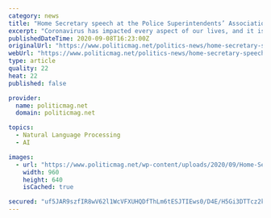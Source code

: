 ```yaml
---
category: news
title: "Home Secretary speech at the Police Superintendents’ Association conference"
excerpt: "Coronavirus has impacted every aspect of our lives, and it is testament to Paul’s leadership and the hard work of everyone that we are still able to come together today – though obviously virtually – 100 years on from the first Superintendents’ conference."
publishedDateTime: 2020-09-08T16:23:00Z
originalUrl: "https://www.politicmag.net/politics-news/home-secretary-speech-at-the-police-superintendents-association-conference-9232-2020/"
webUrl: "https://www.politicmag.net/politics-news/home-secretary-speech-at-the-police-superintendents-association-conference-9232-2020/"
type: article
quality: 22
heat: 22
published: false

provider:
  name: politicmag.net
  domain: politicmag.net

topics:
  - Natural Language Processing
  - AI

images:
  - url: "https://www.politicmag.net/wp-content/uploads/2020/09/Home-Secretary-speech-at-the-Police-Superintendents-Association-conference.jpg"
    width: 960
    height: 640
    isCached: true

secured: "uf5JAR9szfIR8wV62l1WcVFXUHQDfThLm6tESJTIEws0/D4E/H5Gi3DTTcz2k7y5p9AYyRojB81qFwYgb7ddbuvcp1oWUPwa4uMCG/QdcdpF/uERSsBB6JozwbFvH+thwYNbQYQ/ZtdoeKFfDs4JTCzc21G1nNu2MCJ6O0cfBkAENOhxwqs2JmHryEW0xygQWY9HQBwrIgNcPz/bFb0fBSjYeMYhspC78TukzWerkn6vZMY9QdmzbkIT7/5Q4/CtWM86EiLKwJqjWiQ9iwbOnEkr5/7JzMb4SrsCpxZSr7T0hXoAY2ssz0X2dLPL85G9nN7YmqIU83o4pQYz+WPz3yO+t1ud2m/xYw3ZAJAVvRY=;zmNuM5J4ZBbJNvWLpZKhKQ=="
---
```


